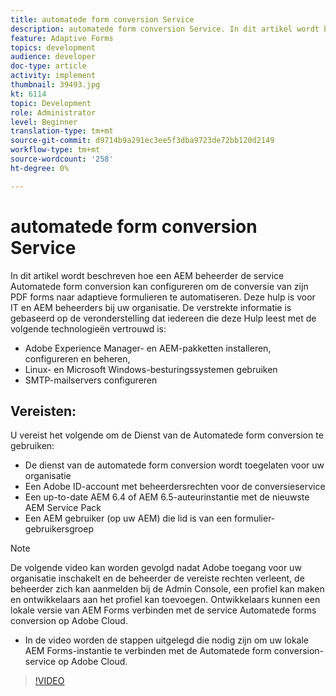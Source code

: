 ```yaml
---
title: automatede form conversion Service
description: automatede form conversion Service. In dit artikel wordt beschreven hoe een AEM beheerder de service Automatede form conversion kan configureren om de conversie van zijn PDF forms naar adaptieve formulieren te automatiseren. Deze hulp is voor IT en AEM beheerders bij uw organisatie.
feature: Adaptive Forms
topics: development
audience: developer
doc-type: article
activity: implement
thumbnail: 39493.jpg
kt: 6114
topic: Development
role: Administrator
level: Beginner
translation-type: tm+mt
source-git-commit: d9714b9a291ec3ee5f3dba9723de72bb120d2149
workflow-type: tm+mt
source-wordcount: '258'
ht-degree: 0%

---
```


# automatede form conversion Service

In dit artikel wordt beschreven hoe een AEM beheerder de service Automatede form conversion kan configureren om de conversie van zijn PDF forms naar adaptieve formulieren te automatiseren. Deze hulp is voor IT en AEM beheerders bij uw organisatie. De verstrekte informatie is gebaseerd op de veronderstelling dat iedereen die deze Hulp leest met de volgende technologieën vertrouwd is:

* Adobe Experience Manager- en AEM-pakketten installeren, configureren en beheren,
* Linux- en Microsoft Windows-besturingssystemen gebruiken
* SMTP-mailservers configureren

## Vereisten:

U vereist het volgende om de Dienst van de Automatede form conversion te gebruiken:

* De dienst van de automatede form conversion wordt toegelaten voor uw organisatie
* Een Adobe ID-account met beheerdersrechten voor de conversieservice
* Een up-to-date AEM 6.4 of AEM 6.5-auteurinstantie met de nieuwste AEM Service Pack
* Een AEM gebruiker (op uw AEM) die lid is van een formulier-gebruikersgroep

>[!NOTE]
>De volgende video kan worden gevolgd nadat Adobe toegang voor uw organisatie inschakelt en de beheerder de vereiste rechten verleent, de beheerder zich kan aanmelden bij de Admin Console, een profiel kan maken en ontwikkelaars aan het profiel kan toevoegen. Ontwikkelaars kunnen een lokale versie van AEM Forms verbinden met de service Automatede forms conversion op Adobe Cloud.

* In de video worden de stappen uitgelegd die nodig zijn om uw lokale AEM Forms-instantie te verbinden met de Automatede form conversion-service op Adobe Cloud.

>[!VIDEO](https://video.tv.adobe.com/v/39493/?quality=9&learn=on)

